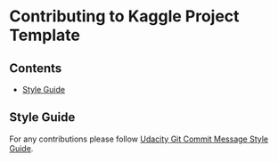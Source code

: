 # Contributing to Kaggle Project Template

## Contents
- [Style Guide](#Style-Guide)

## Style Guide
For any contributions please follow [Udacity Git Commit Message Style Guide](https://udacity.github.io/git-styleguide/). 
